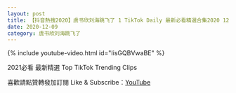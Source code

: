 ```yaml
---
layout: post
title: 【抖音熱搜2020】虞书欣刘海跳飞了 1 TikTok Daily 最新必看精選合集2020 12 09
date: 2020-12-09
category: 虞书欣刘海跳飞了
---
```


{% include youtube-video.html id="IisGQBVwaBE" %}

2021必看 最新精選 Top TikTok Trending Clips

喜歡請點贊轉發加訂閱 Like & Subscribe：[YouTube](https://www.youtube.com/channel/UCAoR7VcanIPd04uEq_GIylA/videos)

